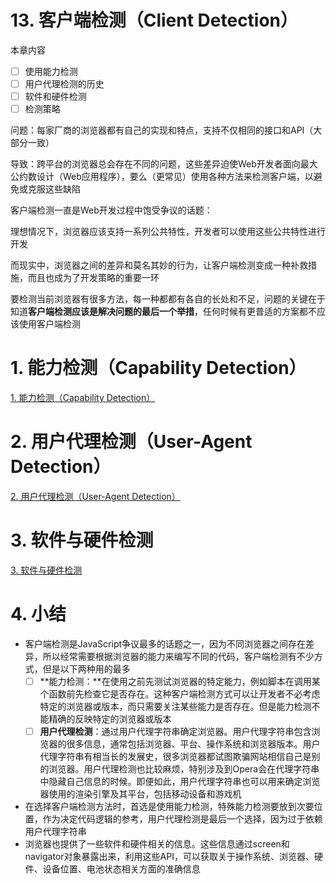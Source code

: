 # 13. 客户端检测（Client Detection）

本章内容

- [ ]  使用能力检测
- [ ]  用户代理检测的历史
- [ ]  软件和硬件检测
- [ ]  检测策略

问题：每家厂商的浏览器都有自己的实现和特点，支持不仅相同的接口和API（大部分一致）

导致：跨平台的浏览器总会存在不同的问题，这些差异迫使Web开发者面向最大公约数设计（Web应用程序），要么（更常见）使用各种方法来检测客户端，以避免或克服这些缺陷

客户端检测一直是Web开发过程中饱受争议的话题：

理想情况下，浏览器应该支持一系列公共特性，开发者可以使用这些公共特性进行开发

而现实中，浏览器之间的差异和莫名其妙的行为，让客户端检测变成一种补救措施，而且也成为了开发策略的重要一环

要检测当前浏览器有很多方法，每一种都都有各自的长处和不足，问题的关键在于知道**客户端检测应该是解决问题的最后一个举措**，任何时候有更普适的方案都不应该使用客户端检测

# 1. 能力检测（Capability Detection）

[1. 能力检测（Capability Detection）](13%20%E5%AE%A2%E6%88%B7%E7%AB%AF%E6%A3%80%E6%B5%8B%EF%BC%88Client%20Detection%EF%BC%89/1%20%E8%83%BD%E5%8A%9B%E6%A3%80%E6%B5%8B%EF%BC%88Capability%20Detection%EF%BC%89.md)

# 2. 用户代理检测（User-Agent Detection）

[2. 用户代理检测（User-Agent Detection）](13%20%E5%AE%A2%E6%88%B7%E7%AB%AF%E6%A3%80%E6%B5%8B%EF%BC%88Client%20Detection%EF%BC%89/2%20%E7%94%A8%E6%88%B7%E4%BB%A3%E7%90%86%E6%A3%80%E6%B5%8B%EF%BC%88User-Agent%20Detection%EF%BC%89.md)

# 3. 软件与硬件检测

[3. 软件与硬件检测](13%20%E5%AE%A2%E6%88%B7%E7%AB%AF%E6%A3%80%E6%B5%8B%EF%BC%88Client%20Detection%EF%BC%89/3%20%E8%BD%AF%E4%BB%B6%E4%B8%8E%E7%A1%AC%E4%BB%B6%E6%A3%80%E6%B5%8B.md)

# 4. 小结

- 客户端检测是JavaScript争议最多的话题之一，因为不同浏览器之间存在差异，所以经常需要根据浏览器的能力来编写不同的代码，客户端检测有不少方式，但是以下两种用的最多
    - [ ]  **能力检测：**在使用之前先测试浏览器的特定能力，例如脚本在调用某个函数前先检查它是否存在。这种客户端检测方式可以让开发者不必考虑特定的浏览器或版本，而只需要关注某些能力是否存在。但是能力检测不能精确的反映特定的浏览器或版本
    - [ ]  **用户代理检测**：通过用户代理字符串确定浏览器。用户代理字符串包含浏览器的很多信息，通常包括浏览器、平台、操作系统和浏览器版本。用户代理字符串有相当长的发展史，很多浏览器都试图欺骗网站相信自己是别的浏览器。用户代理检测也比较麻烦，特别涉及到Opera会在代理字符串中隐藏自己信息的时候。即便如此，用户代理字符串也可以用来确定浏览器使用的渲染引擎及其平台，包括移动设备和游戏机
- 在选择客户端检测方法时，首选是使用能力检测，特殊能力检测要放到次要位置，作为决定代码逻辑的参考，用户代理检测是最后一个选择，因为过于依赖用户代理字符串
- 浏览器也提供了一些软件和硬件相关的信息。这些信息通过screen和navigator对象暴露出来，利用这些API，可以获取关于操作系统、浏览器、硬件、设备位置、电池状态相关方面的准确信息
